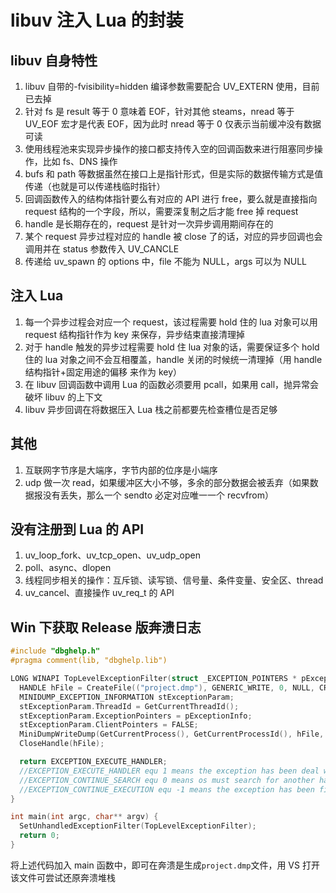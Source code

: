 # libuv 注入 Lua 的封装

## libuv 自身特性

1. libuv 自带的-fvisibility=hidden 编译参数需要配合 UV_EXTERN 使用，目前已去掉
2. 针对 fs 是 result 等于 0 意味着 EOF，针对其他 steams，nread 等于 UV_EOF 宏才是代表 EOF，因为此时 nread 等于 0 仅表示当前缓冲没有数据可读
3. 使用线程池来实现异步操作的接口都支持传入空的回调函数来进行阻塞同步操作，比如 fs、DNS 操作
4. bufs 和 path 等数据虽然在接口上是指针形式，但是实际的数据传输方式是值传递（也就是可以传递栈临时指针）
5. 回调函数传入的结构体指针要么有对应的 API 进行 free，要么就是直接指向 request 结构的一个字段，所以，需要深复制之后才能 free 掉 request
6. handle 是长期存在的，request 是针对一次异步调用期间存在的
7. 某个 request 异步过程对应的 handle 被 close 了的话，对应的异步回调也会调用并在 status 参数传入 UV_CANCLE
8. 传递给 uv_spawn 的 options 中，file 不能为 NULL，args 可以为 NULL

## 注入 Lua

1. 每一个异步过程会对应一个 request，该过程需要 hold 住的 lua 对象可以用 request 结构指针作为 key 来保存，异步结束直接清理掉
2. 对于 handle 触发的异步过程需要 hold 住 lua 对象的话，需要保证多个 hold 住的 lua 对象之间不会互相覆盖，handle 关闭的时候统一清理掉（用 handle 结构指针+固定用途的偏移 来作为 key）
3. 在 libuv 回调函数中调用 Lua 的函数必须要用 pcall，如果用 call，抛异常会破坏 libuv 的上下文
4. libuv 异步回调在将数据压入 Lua 栈之前都要先检查槽位是否足够

## 其他

1. 互联网字节序是大端序，字节内部的位序是小端序
2. udp 做一次 read，如果缓冲区大小不够，多余的部分数据会被丢弃（如果数据报没有丢失，那么一个 sendto 必定对应唯一一个 recvfrom）

## 没有注册到 Lua 的 API

1. uv_loop_fork、uv_tcp_open、uv_udp_open
2. poll、async、dlopen
3. 线程同步相关的操作：互斥锁、读写锁、信号量、条件变量、安全区、thread
4. uv_cancel、直接操作 uv_req_t 的 API

## Win 下获取 Release 版奔溃日志

```c
#include "dbghelp.h"
#pragma comment(lib, "dbghelp.lib")

LONG WINAPI TopLevelExceptionFilter(struct _EXCEPTION_POINTERS * pExceptionInfo) {
  HANDLE hFile = CreateFile(("project.dmp"), GENERIC_WRITE, 0, NULL, CREATE_ALWAYS, FILE_ATTRIBUTE_NORMAL, NULL);
  MINIDUMP_EXCEPTION_INFORMATION stExceptionParam;
  stExceptionParam.ThreadId = GetCurrentThreadId();
  stExceptionParam.ExceptionPointers = pExceptionInfo;
  stExceptionParam.ClientPointers = FALSE;
  MiniDumpWriteDump(GetCurrentProcess(), GetCurrentProcessId(), hFile, MiniDumpWithFullMemory, &stExceptionParam, NULL, NULL);
  CloseHandle(hFile);

  return EXCEPTION_EXECUTE_HANDLER;
  //EXCEPTION_EXECUTE_HANDLER equ 1 means the exception has been deal with, so just exit the process
  //EXCEPTION_CONTINUE_SEARCH equ 0 means os must search for another handler, maybe show an error window
  //EXCEPTION_CONTINUE_EXECUTION equ -1 means the exception has been fixed, just run continue
}

int main(int argc, char** argv) {
  SetUnhandledExceptionFilter(TopLevelExceptionFilter);
  return 0;
}
```

将上述代码加入 main 函数中，即可在奔溃是生成`project.dmp`文件，用 VS 打开该文件可尝试还原奔溃堆栈
